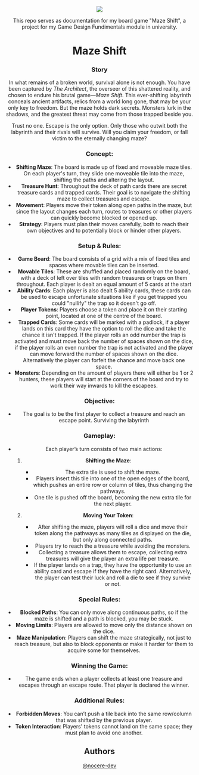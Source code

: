 <div align="center">
  <img src=https://github.com/user-attachments/assets/02626526-686e-471f-a470-72a929ecbcda>


This repo serves as documentation for my board game "Maze Shift", a project for my Game Design Fundimentals module in university.



# Maze Shift

### Story
In what remains of a broken world, survival alone is not enough. You have been captured by _The Architect_, the overseer of this shattered reality, and chosen to endure his brutal game—_Maze Shift_. This ever-shifting labyrinth conceals ancient artifacts, relics from a world long gone, that may be your only key to freedom. But the maze holds dark secrets. Monsters lurk in the shadows, and the greatest threat may come from those trapped beside you.

Trust no one. Escape is the only option. Only those who outwit both the labyrinth and their rivals will survive. Will you claim your freedom, or fall victim to the eternally changing maze?


### Concept: 

- **Shifting Maze**: The board is made up of fixed and moveable maze tiles. On each player's turn, they slide one moveable tile into the maze, shifting the paths and altering the layout.
- **Treasure Hunt**: Throughout the deck of path cards there are secret treasure cards and trapped cards. Their goal is to navigate the shifting maze to collect treasures and escape.
- **Movement**: Players move their token along open paths in the maze, but since the layout changes each turn, routes to treasures or other players can quickly become blocked or opened up.
- **Strategy**: Players must plan their moves carefully, both to reach their own objectives and to potentially block or hinder other players.

### Setup & Rules:

- **Game Board**: The board consists of a grid with a mix of fixed tiles and spaces where movable tiles can be inserted.
- **Movable Tiles**: These are shuffled and placed randomly on the board, with a deck of left over tiles with random treasures or traps on them throughout. Each player is dealt an equal amount of 5 cards at the start
- **Ability Cards**: Each player is also dealt 5 ability cards, these cards can be used to escape unfortunate situations like if you get trapped you could "nullify" the trap so it doesn't go off.
- **Player Tokens**: Players choose a token and place it on their starting point, located at one of the centre of the board.
- **Trapped Cards**: Some cards will be marked with a padlock, if a player lands on this card they have the option to roll the dice and take the chance it isn't trapped. If the player rolls an odd number the trap is activated and must move back the number of spaces shown on the dice, if the player rolls an even number the trap is not activated and the player can move forward the number of spaces shown on the dice. Alternatively the player can forfeit the chance and move back one space.
- **Monsters**: Depending on the amount of players there will either be 1 or 2 hunters, these players will start at the corners of the board and try to work their way inwards to kill the escapees.

### Objective:

- The goal is to be the first player to collect a treasure and reach an escape point. Surviving the labyrinth

### Gameplay:

- Each player’s turn consists of two main actions:

	1. **Shifting the Maze**:
	    
	    - The extra tile is used to shift the maze.
	    - Players insert this tile into one of the open edges of the board, which pushes an entire row or column of tiles, thus changing the pathways.
		- One tile is pushed off the board, becoming the new extra tile for the next player.
	2. **Moving Your Token**:
		    
		- After shifting the maze, players will roll a dice and move their token along the pathways as many tiles as displayed on the die, but only along connected paths.
		- Players try to reach the a treasure while avoiding the monsters.
		- Collecting a treasure allows them to escape, collecting extra treasures will give the player an extra life per treasure.
		- If the player lands on a trap, they have the opportunity to use an ability card and escape if they have the right card. Alternatively, the player can test their luck and roll a die to see if they survive or not.

### Special Rules:

- **Blocked Paths**: You can only move along continuous paths, so if the maze is shifted and a path is blocked, you may be stuck.
- **Moving Limits**: Players are allowed to move only the distance shown on the dice.
- **Maze Manipulation**: Players can shift the maze strategically, not just to reach treasure, but also to block opponents or make it harder for them to acquire some for themselves.

### Winning the Game:

- The game ends when a player collects at least one treasure and escapes through an escape route. That player is declared the winner.

### Additional Rules:

- **Forbidden Moves**: You can’t push a tile back into the same row/column that was shifted by the previous player.
- **Token Interaction**: Players' tokens cannot land on the same space; they must plan to avoid one another.


## Authors

[@nocere-dev](https://github.com/nocere-dev)
</div>
